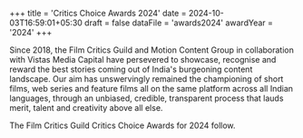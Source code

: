 +++
title = 'Critics Choice Awards 2024'
date = 2024-10-03T16:59:01+05:30
draft = false
dataFile = 'awards2024'
awardYear = '2024'
+++

Since 2018, the Film Critics Guild and Motion Content Group in collaboration with Vistas Media Capital have persevered to showcase, recognise and reward the best stories coming out of India's burgeoning content landscape. Our aim has unswervingly remained the championing of short films, web series and feature films all on the same platform across all Indian languages, through an unbiased, credible, transparent process that lauds merit, talent and creativity above all else.

The Film Critics Guild Critics Choice Awards for 2024 follow.
